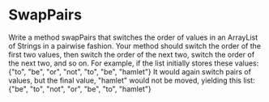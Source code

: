 <h1>SwapPairs</h1>

<p>Write a method swapPairs that switches the order of values in an ArrayList of Strings in
a pairwise fashion. Your method should switch the order of the first two values, then switch the order
of the next two, switch the order of the next two, and so on. For example, if the list initially stores these values:
    {"to", "be", "or", "not", "to", "be", "hamlet"} It would again switch pairs of values, but the final value, "hamlet" would not be moved,
    yielding this list: {"be", "to", "not", "or", "be", "to", "hamlet"}</p>